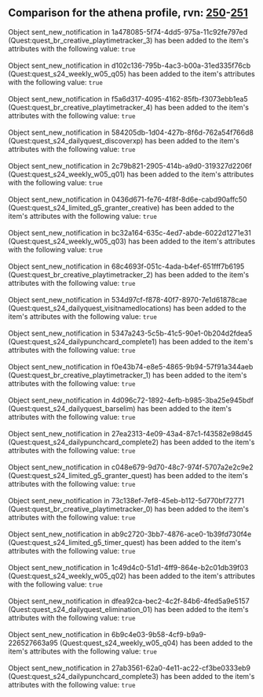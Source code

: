 ## Comparison for the athena profile, rvn: [250](https://github.com/PRO100KatYT/FortniteProfileRevisions/tree/main/profiles/athena/250%20athena.json)-[251](https://github.com/PRO100KatYT/FortniteProfileRevisions/tree/main/profiles/athena/251%20athena.json)

Object sent_new_notification in 1a478085-5f74-4dd5-975a-11c92fe797ed (Quest:quest_br_creative_playtimetracker_3) has been added to the item's attributes with the following value: `true`
<br><br>
Object sent_new_notification in d102c136-795b-4ac3-b00a-31ed335f76cb (Quest:quest_s24_weekly_w05_q05) has been added to the item's attributes with the following value: `true`
<br><br>
Object sent_new_notification in f5a6d317-4095-4162-85fb-f3073ebb1ea5 (Quest:quest_br_creative_playtimetracker_4) has been added to the item's attributes with the following value: `true`
<br><br>
Object sent_new_notification in 584205db-1d04-427b-8f6d-762a54f766d8 (Quest:quest_s24_dailyquest_discoverxp) has been added to the item's attributes with the following value: `true`
<br><br>
Object sent_new_notification in 2c79b821-2905-414b-a9d0-319327d2206f (Quest:quest_s24_weekly_w05_q01) has been added to the item's attributes with the following value: `true`
<br><br>
Object sent_new_notification in 0436d671-fe76-4f8f-8d6e-cabd90affc50 (Quest:quest_s24_limited_g5_granter_creative) has been added to the item's attributes with the following value: `true`
<br><br>
Object sent_new_notification in bc32a164-635c-4ed7-abde-6022d1271e31 (Quest:quest_s24_weekly_w05_q03) has been added to the item's attributes with the following value: `true`
<br><br>
Object sent_new_notification in 68c4693f-051c-4ada-b4ef-651fff7b6195 (Quest:quest_br_creative_playtimetracker_2) has been added to the item's attributes with the following value: `true`
<br><br>
Object sent_new_notification in 534d97cf-f878-40f7-8970-7e1d61878cae (Quest:quest_s24_dailyquest_visitnamedlocations) has been added to the item's attributes with the following value: `true`
<br><br>
Object sent_new_notification in 5347a243-5c5b-41c5-90e1-0b204d2fdea5 (Quest:quest_s24_dailypunchcard_complete1) has been added to the item's attributes with the following value: `true`
<br><br>
Object sent_new_notification in f0e43b74-e8e5-4865-9b94-57f91a344aeb (Quest:quest_br_creative_playtimetracker_1) has been added to the item's attributes with the following value: `true`
<br><br>
Object sent_new_notification in 4d096c72-1892-4efb-b985-3ba25e945bdf (Quest:quest_s24_dailyquest_barselim) has been added to the item's attributes with the following value: `true`
<br><br>
Object sent_new_notification in 27ea2313-4e09-43a4-87c1-f43582e98d45 (Quest:quest_s24_dailypunchcard_complete2) has been added to the item's attributes with the following value: `true`
<br><br>
Object sent_new_notification in c048e679-9d70-48c7-974f-5707a2e2c9e2 (Quest:quest_s24_limited_g5_granter_quest) has been added to the item's attributes with the following value: `true`
<br><br>
Object sent_new_notification in 73c138ef-7ef8-45eb-b112-5d770bf72771 (Quest:quest_br_creative_playtimetracker_0) has been added to the item's attributes with the following value: `true`
<br><br>
Object sent_new_notification in ab9c2720-3bb7-4876-ace0-1b39fd730f4e (Quest:quest_s24_limited_g5_timer_quest) has been added to the item's attributes with the following value: `true`
<br><br>
Object sent_new_notification in 1c49d4c0-51d1-4ff9-864e-b2c01db39f03 (Quest:quest_s24_weekly_w05_q02) has been added to the item's attributes with the following value: `true`
<br><br>
Object sent_new_notification in dfea92ca-bec2-4c2f-84b6-4fed5a9e5157 (Quest:quest_s24_dailyquest_elimination_01) has been added to the item's attributes with the following value: `true`
<br><br>
Object sent_new_notification in 6b9c4e03-9b58-4cf9-b9a9-226527663a95 (Quest:quest_s24_weekly_w05_q04) has been added to the item's attributes with the following value: `true`
<br><br>
Object sent_new_notification in 27ab3561-62a0-4e11-ac22-cf3be0333eb9 (Quest:quest_s24_dailypunchcard_complete3) has been added to the item's attributes with the following value: `true`
<br><br>
